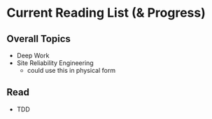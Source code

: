 # Current Reading List (& Progress)

## Overall Topics
* Deep Work
* Site Reliability Engineering
    - could use this in physical form 

## Read
- TDD
